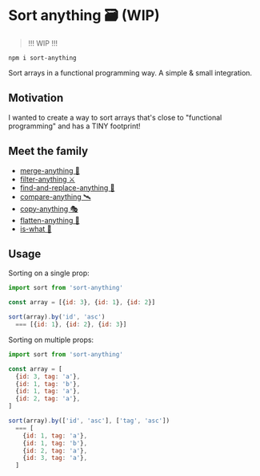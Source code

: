 # Sort anything 🗃 (WIP)

> !!! WIP !!!

```
npm i sort-anything
```

Sort arrays in a functional programming way. A simple & small integration.

## Motivation

I wanted to create a way to sort arrays that's close to "functional programming" and has a TINY footprint!

## Meet the family

- [merge-anything 🥡](https://github.com/mesqueeb/merge-anything)
- [filter-anything ⚔️](https://github.com/mesqueeb/filter-anything)
- [find-and-replace-anything 🎣](https://github.com/mesqueeb/find-and-replace-anything)
- [compare-anything 🛰](https://github.com/mesqueeb/compare-anything)
- [copy-anything 🎭](https://github.com/mesqueeb/copy-anything)
- [flatten-anything 🏏](https://github.com/mesqueeb/flatten-anything)
- [is-what 🙉](https://github.com/mesqueeb/is-what)

## Usage

Sorting on a single prop:

```js
import sort from 'sort-anything'

const array = [{id: 3}, {id: 1}, {id: 2}]

sort(array).by('id', 'asc')
  === [{id: 1}, {id: 2}, {id: 3}]
```

Sorting on multiple props:

```js
import sort from 'sort-anything'

const array = [
  {id: 3, tag: 'a'},
  {id: 1, tag: 'b'},
  {id: 1, tag: 'a'},
  {id: 2, tag: 'a'},
]

sort(array).by(['id', 'asc'], ['tag', 'asc'])
  === [
    {id: 1, tag: 'a'},
    {id: 1, tag: 'b'},
    {id: 2, tag: 'a'},
    {id: 3, tag: 'a'},
  ]
```
